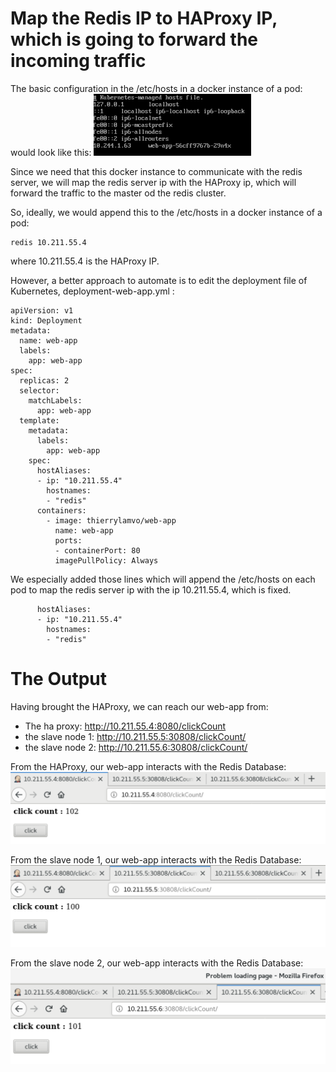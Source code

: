 # Map the Redis IP to HAProxy IP, which is going to forward the incoming traffic

The basic configuration in the /etc/hosts in a docker instance of a pod:
would look like this:
<img src="/images/etc_hosts_in_pods.png" width="50%">



Since we need that this docker instance to communicate with the redis server,
we will map the redis server ip with the HAProxy ip, which will forward the traffic to the master od the redis cluster.

So, ideally, we would append this to the /etc/hosts in a docker instance of a pod:
```console
redis 10.211.55.4
```
where 10.211.55.4 is the HAProxy IP.

However, a better approach to automate is to edit the deployment file of Kubernetes, deployment-web-app.yml :
```console
apiVersion: v1
kind: Deployment
metadata:
  name: web-app
  labels:
    app: web-app
spec:
  replicas: 2
  selector:
    matchLabels:
      app: web-app
  template:
    metadata:
      labels:
        app: web-app
    spec:
      hostAliases:
      - ip: "10.211.55.4"
        hostnames:
        - "redis"
      containers:
        - image: thierrylamvo/web-app
          name: web-app
          ports:
          - containerPort: 80
          imagePullPolicy: Always
```
          
We especially added those lines which will append the /etc/hosts on each pod to map the redis server ip with the ip 10.211.55.4, which is fixed.
```console
      hostAliases:
      - ip: "10.211.55.4"
        hostnames:
        - "redis"
```

# The Output


Having brought the HAProxy, we can reach our web-app from:
- The ha proxy: http://10.211.55.4:8080/clickCount
- the slave node 1: http://10.211.55.5:30808/clickCount/
- the slave node 2: http://10.211.55.6:30808/clickCount/


From the HAProxy, our web-app interacts with the Redis Database:
![web_app_from_HAProxy](/images/web_app_10_211_55_4.png)

From the slave node 1, our web-app interacts with the Redis Database:
![web_app_from_slave1](/images/web_app_10_211_55_5.png)

From the slave node 2, our web-app interacts with the Redis Database:
![web_app_from_slave2](/images/web_app_10_211_55_6.png)


